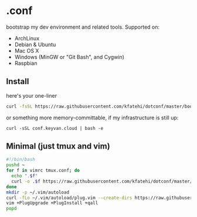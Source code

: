 # .conf

bootstrap my dev environment and related tools. Supported on:

* ArchLinux
* Debian & Ubuntu
* Mac OS X
* Windows (MinGW or "Git Bash", and Cygwin)
* Raspbian

## Install

here's your one-liner

```bash
curl -fsSL https://raw.githubusercontent.com/kfatehi/dotconf/master/bootstrap | bash -e
```

or something more memory-committable, if my infrastructure is still up:

```
curl -sSL conf.keyvan.cloud | bash -e
```

## Minimal (just tmux and vim)

```bash
#!/bin/bash
pushd ~                                                                                                                                                                                                      
for f in vimrc tmux.conf; do
  echo ".$f"
  curl -o .$f https://raw.githubusercontent.com/kfatehi/dotconf/master/dotfiles/$f
done
mkdir -p ~/.vim/autoload
curl -fLo ~/.vim/autoload/plug.vim --create-dirs https://raw.githubusercontent.com/junegunn/vim-plug/master/plug.vim
vim +PlugUpgrade +PlugInstall +qall
popd
```
